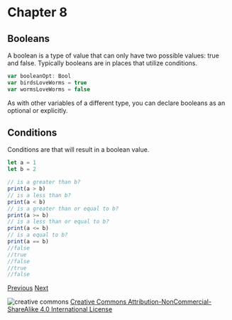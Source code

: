 # Chapter 8
## Booleans

A boolean is a type of value that can only have two possible values: true and false. Typically booleans are in places that utilize conditions.

```javascript
var booleanOpt: Bool
var birdsLoveWorms = true
var wormsLoveWorms = false
```

As with other variables of a different type, you can declare booleans as an optional or explicitly.

## Conditions

Conditions are that will result in a boolean value.

```javascript
let a = 1
let b = 2

// is a greater than b?
print(a > b)
// is a less than b?
print(a < b)
// is a greater than or equal to b?
print(a >= b)
// is a less than or equal to b?
print(a <= b)
// is a equal to b?
print(a == b)
//false
//true
//false
//true
//false
```

[Previous](07.md) [Next](09.md)

![creative commons](https://i.creativecommons.org/l/by-nc-sa/4.0/88x31.png)
[Creative Commons Attribution-NonCommercial-ShareAlike 4.0 International License](http://creativecommons.org/licenses/by-nc-sa/4.0/)
